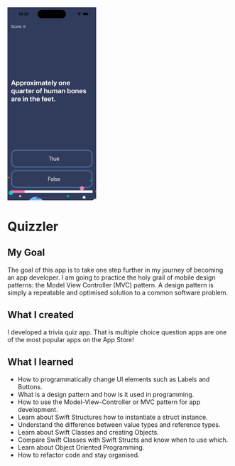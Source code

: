 
<img src="Documentation/screen.png" width="200">

#  Quizzler

## My Goal

The goal of this app is to take one step further in my journey of becoming an app developer. I am going to practice the holy grail of mobile design patterns: the Model View Controller (MVC) pattern. A design pattern is simply a repeatable and optimised solution to a common software problem.

## What I created

I developed a trivia quiz app. That is multiple choice question apps are one of the most popular apps on the App Store! 

## What I learned

* How to programmatically change UI elements such as Labels and Buttons.
* What is a design pattern and how is it used in programming.
* How to use the Model-View-Controller or MVC pattern for app development.
* Learn about Swift Structures how to instantiate a struct instance.
* Understand the difference between value types and reference types. 
* Learn about Swift Classes and creating Objects.
* Compare Swift Classes with Swift Structs and know when to use which.
* Learn about Object Oriented Programming.
* How to refactor code and stay organised.

